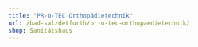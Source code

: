 ```yaml
---
title: "PR-O-TEC Orthopädietechnik"
url: /bad-salzdetfurth/pr-o-tec-orthopaedietechnik/
shop: Sanitätshaus
---
```

